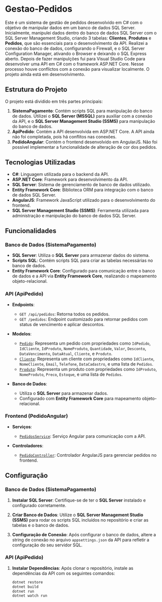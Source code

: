# Gestao-Pedidos

Este é um sistema de gestão de pedidos desenvolvido em C# com o objetivo de manipular dados em um banco de dados SQL Server. Inicialmente, manipulei dados dentro do banco de dados SQL Server com o SQL Server Management Studio, criando 3 tabelas: **Clientes**, **Produtos** e **Pedidos**, que são essenciais para o desenvolvimento da API. Realizei a conexão do banco de dados, configurando o Firewall, e o SQL Server Configuration Manager, ativando o Browser e deixando o SQL Express aberto. Depois de fazer manipulções fui para Visual Studio Code para desenvolver uma API em C# com o framework ASP.NET Core. Nesse processo houve conflictos com a conexão para visualizar localmente. O projeto ainda está em desenvolvimento.

## Estrutura do Projeto

O projeto está dividido em três partes principais:

1. **SistemaPagamento**: Contém scripts SQL para manipulação do banco de dados. Utilizei o **SQL Server (MSSQL)** para auxiliar com a conexão da API, e o **SQL Server Management Studio (SSMS)** para manipulação do banco de dados.
2. **ApiPedido**: Contém a API desenvolvida em ASP.NET Core. A API ainda não foi completada, pois há conflitos nas conexões.
3. **PedidoAngular**: Contém o frontend desenvolvido em AngularJS. Não foi possível implementar a funcionalidade de alteração de cor dos pedidos.

## Tecnologias Utilizadas

- **C#**: Linguagem utilizada para o backend da API.
- **ASP.NET Core**: Framework para desenvolvimento da API.
- **SQL Server**: Sistema de gerenciamento de banco de dados utilizado.
- **Entity Framework Core**: Biblioteca ORM para integração com o banco de dados SQL Server.
- **AngularJS**: Framework JavaScript utilizado para o desenvolvimento do frontend.
- **SQL Server Management Studio (SSMS)**: Ferramenta utilizada para administração e manipulação do banco de dados SQL Server.

## Funcionalidades

### Banco de Dados (SistemaPagamento)

- **SQL Server**: Utiliza o **SQL Server** para armazenar dados do sistema.
- **Scripts SQL**: Contém scripts SQL para criar as tabelas necessárias no banco de dados.
- **Entity Framework Core**: Configurado para comunicação entre o banco de dados e a API via **Entity Framework Core**, realizando o mapeamento objeto-relacional.

### API (ApiPedido)

- **Endpoints**:
  - `GET /api/pedidos`: Retorna todos os pedidos.
  - `GET /pedidos`: Endpoint customizado para retornar pedidos com status de vencimento e aplicar descontos.

- **Modelos**:
  - [`Pedido`](ApiPedido/Models/Pedido.cs): Representa um pedido com propriedades como `IdPedido`, `IdCliente`, `IdProduto`, `NomeProduto`, `Quantidade`, `Valor`, `Desconto`, `DataVencimento`, `DataAtual`, `Cliente`, e `Produto`.
  - [`Cliente`](ApiPedido/Models/Cliente.cs): Representa um cliente com propriedades como `IdCliente`, `NomeCliente`, `Email`, `Telefone`, `DataCadastro`, e uma lista de `Pedidos`.
  - [`Produto`](ApiPedido/Models/Produto.cs): Representa um produto com propriedades como `IdProduto`, `NomeProduto`, `Preco`, `Estoque`, e uma lista de `Pedidos`.

- **Banco de Dados**:
  - Utiliza o **SQL Server** para armazenar dados.
  - Configurado com **Entity Framework Core** para mapeamento objeto-relacional.

### Frontend (PedidoAngular)

- **Serviços**:
  - [`PedidosService`](PedidoAngular/pedidos.service.ts): Serviço Angular para comunicação com a API.

- **Controladores**:
  - [`PedidoController`](PedidoAngular/app/controllers/PedidosController.js): Controlador AngularJS para gerenciar pedidos no frontend.

## Configuração

### Banco de Dados (SistemaPagamento)

1. **Instalar SQL Server**:
   Certifique-se de ter o **SQL Server** instalado e configurado corretamente.
   
2. **Criar Banco de Dados**:
   Utilize o **SQL Server Management Studio (SSMS)** para rodar os scripts SQL incluídos no repositório e criar as tabelas e o banco de dados.

3. **Configuração de Conexão**:
   Após configurar o banco de dados, altere a string de conexão no arquivo `appsettings.json` da API para refletir a configuração do seu servidor SQL.

### API (ApiPedido)

1. **Instalar Dependências**:
   Após clonar o repositório, instale as dependências da API com os seguintes comandos:

   ```sh
   dotnet restore
   dotnet build
   dotnet run
   dotnet watch run
